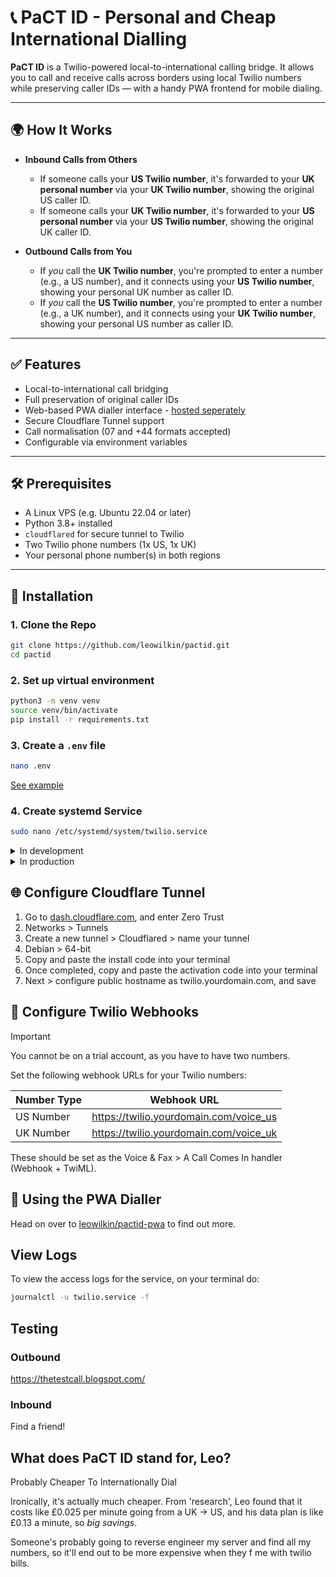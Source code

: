 # 📞 PaCT ID - Personal and Cheap International Dialling

**PaCT ID** is a Twilio-powered local-to-international calling bridge. It allows you to call and receive calls across borders using local Twilio numbers while preserving caller IDs — with a handy PWA frontend for mobile dialing.

---

## 🌍 How It Works

- **Inbound Calls from Others**  
  - If someone calls your **US Twilio number**, it's forwarded to your **UK personal number** via your **UK Twilio number**, showing the original US caller ID.
  - If someone calls your **UK Twilio number**, it's forwarded to your **US personal number** via your **US Twilio number**, showing the original UK caller ID.

- **Outbound Calls from You**  
  - If *you* call the **UK Twilio number**, you're prompted to enter a number (e.g., a US number), and it connects using your **US Twilio number**, showing your personal UK number as caller ID.
  - If *you* call the **US Twilio number**, you're prompted to enter a number (e.g., a UK number), and it connects using your **UK Twilio number**, showing your personal US number as caller ID.

---

## ✅ Features

- Local-to-international call bridging
- Full preservation of original caller IDs
- Web-based PWA dialler interface - [hosted seperately](https://github.com/leowilkin/pactid-pwa)
- Secure Cloudflare Tunnel support
- Call normalisation (07 and +44 formats accepted)
- Configurable via environment variables

---

## 🛠 Prerequisites

- A Linux VPS (e.g. Ubuntu 22.04 or later)
- Python 3.8+ installed
- `cloudflared` for secure tunnel to Twilio
- Two Twilio phone numbers (1x US, 1x UK)
- Your personal phone number(s) in both regions

---

## 🔧 Installation

### 1. Clone the Repo

```bash
git clone https://github.com/leowilkin/pactid.git
cd pactid
```

### 2. Set up virtual environment

```bash
python3 -m venv venv
source venv/bin/activate
pip install -r requirements.txt
```

### 3. Create a `.env` file

```bash
nano .env
```

[See example](https://github.com/leowilkin/pactid/blob/main/.env.example)

### 4. Create systemd Service

```bash
sudo nano /etc/systemd/system/twilio.service
```

<details>
<summary>In development</summary>


In that crispy new file, paste [this weird ass code](https://github.com/leowilkin/pactid/blob/main/systemd/python.ini) in, and apparently it makes it run automatically which is pretty neat.

Then hit it with an enable & start

```bash
sudo systemctl daemon-reexec
sudo systemctl daemon-reload
sudo systemctl enable twilio
sudo systemctl start twilio
```
</details>

<details>
<summary>In production</summary>


"Apparently" using Flask servers in prod isn't such a good idea, so when you're running it for realsies, use [this systemd file](https://github.com/leowilkin/pactid/blob/main/systemd/gunicorn.ini)

Then hit it with an refresh

```bash
sudo systemctl daemon-reexec
sudo systemctl daemon-reload
sudo systemctl refresh twilio
```
</details>



## 🌐 Configure Cloudflare Tunnel

1. Go to [dash.cloudflare.com](dash.cloudflare.com), and enter Zero Trust
2. Networks > Tunnels
3. Create a new tunnel > Cloudflared > name your tunnel
4. Debian > 64-bit
5. Copy and paste the install code into your terminal
6. Once completed, copy and paste the activation code into your terminal
7. Next > configure public hostname as twilio.yourdomain.com, and save

## 🔁 Configure Twilio Webhooks

> [!IMPORTANT]  
> You cannot be on a trial account, as you have to have two numbers.

Set the following webhook URLs for your Twilio numbers:

| Number Type |               Webhook URL              |
|-------------|:--------------------------------------:|
| US Number   | https://twilio.yourdomain.com/voice_us |
| UK Number   | https://twilio.yourdomain.com/voice_uk |

These should be set as the Voice & Fax > A Call Comes In handler (Webhook + TwiML).

## 📱 Using the PWA Dialler

Head on over to [leowilkin/pactid-pwa](github.com/leowilkin/pactid-pwa) to find out more.

## View Logs

To view the access logs for the service, on your terminal do:

```bash
journalctl -u twilio.service -f
```

## Testing

### Outbound

https://thetestcall.blogspot.com/

### Inbound

Find a friend!

## What does PaCT ID stand for, Leo?

Probably Cheaper To Internationally Dial

Ironically, it's actually much cheaper. From 'research', Leo found that it costs like £0.025 per minute going from a UK -> US, and his data plan is like £0.13 a minute, so _big savings_.

Someone's probably going to reverse engineer my server and find all my numbers, so it'll end out to be more expensive when they f me with twilio bills.
